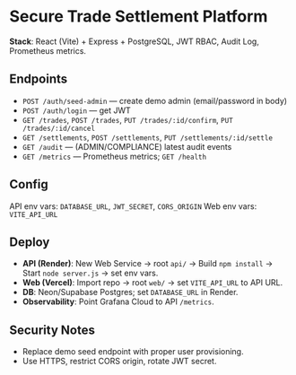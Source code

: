 # Secure Trade Settlement Platform


**Stack**: React (Vite) + Express + PostgreSQL, JWT RBAC, Audit Log, Prometheus metrics.


## Endpoints
- `POST /auth/seed-admin` — create demo admin (email/password in body)
- `POST /auth/login` — get JWT
- `GET /trades`, `POST /trades`, `PUT /trades/:id/confirm`, `PUT /trades/:id/cancel`
- `GET /settlements`, `POST /settlements`, `PUT /settlements/:id/settle`
- `GET /audit` — (ADMIN/COMPLIANCE) latest audit events
- `GET /metrics` — Prometheus metrics; `GET /health`


## Config
API env vars: `DATABASE_URL`, `JWT_SECRET`, `CORS_ORIGIN`
Web env vars: `VITE_API_URL`


## Deploy
- **API (Render)**: New Web Service → root `api/` → Build `npm install` → Start `node server.js` → set env vars.
- **Web (Vercel)**: Import repo → root `web/` → set `VITE_API_URL` to API URL.
- **DB**: Neon/Supabase Postgres; set `DATABASE_URL` in Render.
- **Observability**: Point Grafana Cloud to API `/metrics`.


## Security Notes
- Replace demo seed endpoint with proper user provisioning.
- Use HTTPS, restrict CORS origin, rotate JWT secret.